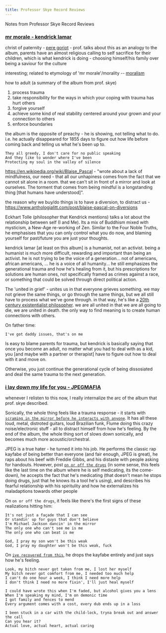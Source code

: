 ```yaml
---
title: Professor Skye Record Reviews
---
```


Notes from Professor Skye Record Reviews

### [mr morale - kendrick lamar](https://www.youtube.com/watch?v=mX4BRbsXmHA)

christ of paternity - [pere goriot](https://en.wikipedia.org/wiki/P%C3%A8re_Goriot) - prof. talks about this as an analogy to the album, parents have an almost religious calling to self sacrifice for their children, which is what kendrick is doing - choosing himself/his family over being a saviour for the culture

interesting; related to etymology of 'mr morale'/morality -- [moralism](https://en.wikipedia.org/wiki/Moralism)

how to adult (a summary of the album from prof. skye)

1. process trauma
1. take responsibility for the ways in which your coping with trauma has hurt others
1. forgive yourself
1. achieve some kind of real stability centered around your grown and your connection to others
1. enforce boundaries

the album is the opposite of preachy - he is showing, not telling what to do. i.e. he actually disappeared for 1855 days to figure out how life before coming back and telling us what he's been up to.

```
They all greedy, I don't care for no public speaking
And they like to wonder where I've been
Protecting my soul in the valley of silence
```

<https://en.wikipedia.org/wiki/Blaise_Pascal> - "wrote about a lack of mindfulness, our need - that all our unhapiness comes from the fact that we cannot sit alone in a room. that we can't sit in front of a mirror and look at ourselves. The torment that comes from being mindful is a longstanding thing [that humans have understood]".

the reason why we buy/do things is to have a diversion, to distract us - https://www.anthologialitt.com/post/blaise-pascal-on-diversions

Eckhart Tolle (philosopher that Kendrick mentions) talks a lot about the relationship between self (I and Me). Its a mix of Buddhism mixed with mysticism, a New-Age re-working of Zen. Similar to the Four Noble Truths, he emphasises that you can only control what you do now, and blaming yourself for past/future you are just your thoughts.

kendrick lamar [at least on this album] is a humanist, not an activist. being a humanist is much more difficult, rewarding and important than being an activist. he is not trying to be the voice of a generation... not of americans, african americans, ... he is a voice of all humanity... he still emphasizes the generational trauma and how he's healing from it, but his prescriptions for solutions are human ones, not specifically framed as crimes against a race, or something that could be solved through direct political action.

The 'united in grief' - unites us in that everyone grieves something. we may not grieve the same things, or go through the same things, but we all still have to process what we've gone through. in that way, he's like a [20th century existentialist philosopher](https://en.wikipedia.org/wiki/Existentialism). we are all united in that we are all going to die, we are united in death. the only way to find meaning is to create human connections with others.

On father time:

```
I've got daddy issues, that's on me
```

Is easy to blame parents for trauma, but kendrick is basically saying that once you become an adult, no matter what you had to deal with as a kid, you [and maybe with a partner or therapist] have to figure out how to deal with it and move on.

Otherwise, you just continue the generational cycle of being dissosiated and deal the same trauma to the next generation.

### [i lay down my life for you - JPEGMAFIA](https://www.youtube.com/watch?v=cMoNuEvVv0I)

whenever I relisten to this now, I really internalize the arc of the album that prof. skye described.

Sonically, the whole thing feels like a trauma response - it starts with [`scraming in the mirror before he interacts with anyone`](https://www.youtube.com/watch?v=XcmegjhqYXw). It has all these loud, metal, distroted guitars, loud Brazilian funk, Flume doing this crazy noise/electronic stuff - all to distract himself from how he's feeling. By the end of the album, the whole thing sort of slows down sonically, and becomes much more acoustic/orchestral.

JPEG is a true hater - he turned it into his job. He performs the classic rap kayfabe of being better than everyone (and fair enough, JPEG is great), he raps about his beef with Freddie Gibbs, and his distaste with people asking for handouts. However, post [`on or off the drugs`](https://www.youtube.com/watch?v=cP7_ZDpcBsQ) (in some sense, this feels like the last time on the album where he is self medicating, its the come-down), he accepts the fact that he's medicating (that doesn't mean he stops doing drugs, just that he knows its a tool he's using), and describes his fearful relationship with his spiritulity and how he externalizes his maladaptions towards other people

On `on or off the drugs`, it feels like there's the first signs of these realizations hitting him:

```
It's not just a façade that I can see
Or standin' up for guys that don't believe
I'm Michael Jackson dancin' in the mirror
The only one who can't see me is me
The only one who can beat is me
```

```
God, I pray my son won't be this weak
God, I pray my daughter won't be this weak, fuck
```

On [`ive recovered from this`](https://www.youtube.com/watch?v=SoDHT31wAVk), he drops the kayfabe entirely and just says how he's feeling.

```
Look, my bitch never got taken from me, I lost her myself
My bitch never got comfort from me, I needed too much help
I can't do one hour a week, I think I need more help
I don't think I need no more fixin', I'll just heal myself
```

```
I could have wrote this when I'm faded, but alcohol gives you a lens
When I'm speaking my mind, I'm on demonic time
I got family and fences to mend
Every argument comes with a cost, every dub ends up in a loss
```

```
I been stuck in a car with the child-lock, tryna break out and answer the call
Can you hear it?
Actual love, actual heart, actual caring
```
